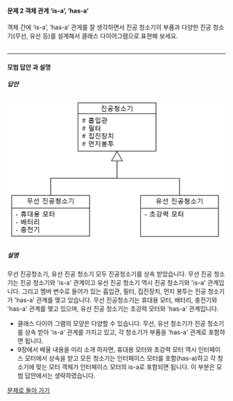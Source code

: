 #### 문제 2 객체 관계 ‘is-a’, ‘has-a’
객체 간에 ‘is-a’, ‘has-a’ 관계를 잘 생각하면서 진공 청소기의 부품과 다양한 진공 청소기(무선, 유선 등)를 설계해서 클래스 다이어그램으로 표현해 보세요.<br/><br/>

---


#### 모범 답안 과 설명
##### 답안
![](vacuum_cleaner_class_diagram.png)
##### 설명
무선 진공청소기, 유선 진공 청소기 모두 진공청소기를 상속 받았습니다. 무선 진공 청소기는 진공 청소기와 'is-a' 관계이고 유선 진공 청소기 역시 진공 청소기와 'is-a' 관계입니다. 그리고 멤버 변수로 들어가 있는 흡입관, 필터, 집진장치, 먼지 봉투는 진공 청소기가 'has-a' 관계를 맺고 있습니다. 무선 진공청소기는 휴대용 모터, 배터리, 충전기와 'has-a' 관계를 맺고 있으며, 유선 진공 청소기는 초강력 모터와 'has-a' 관계입니다.
* 클래스 다이어 그램의 모양은 다양할 수 있습니다. 무선, 유선 청소기가 진공 청소기를 상속 받아 'is-a' 관계를 가지고 있고, 각 청소기가 부품을 'has-a' 관계로 포함하면 됩니다.
* 9장에서 배울 내용을 미리 소개 하자면, 휴대용 모터와 초강력 모터 역시 인터페이스 모터에서 상속을 받고 모든 청소기는 인터페이스 모터를 포함(has-a)하고 각 청소기에 맞는 모터 객체가 인터페이스 모터의 is-a로 포함되면 됩니다. 이 부분은 모범 답안에서는 생략하였습니다.
  
[문제로 돌아 가기](README.md "문제로 돌아 가기")
